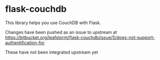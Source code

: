 flask-couchdb
=============

This library helps you use CouchDB with Flask.

Changes have been pushed as an issue to upstream at https://bitbucket.org/leafstorm/flask-couchdb/issue/5/does-not-support-authentification-for

These have not been integrated upstream yet
